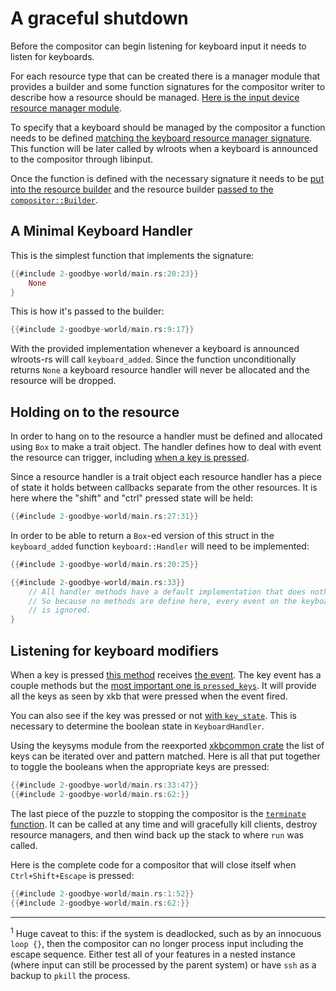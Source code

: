 # A graceful shutdown

Before the compositor can begin listening for keyboard input it needs to listen
for keyboards.

For each resource type that can be created there is a manager module that
provides a builder and some function signatures for the compositor writer to
describe how a resource should be managed.
[Here is the input device resource manager module](http://way-cooler.org/docs/wlroots/input/manager/index.html).

To specify that a keyboard should be managed by the compositor a function needs
to be defined [matching the keyboard resource manager
signature](http://way-cooler.org/docs/wlroots/input/manager/type.KeyboardAdded.html).
This function will be later called by wlroots when a keyboard is announced to
the compositor through libinput.

Once the function is defined with the necessary signature it needs to be
[put into the resource builder](http://way-cooler.org/docs/wlroots/input/manager/struct.Builder.html)
and the resource builder [passed to the
`compositor::Builder`](http://way-cooler.org/docs/wlroots/compositor/struct.Builder.html#method.input_manager).

## A Minimal Keyboard Handler

This is the simplest function that implements the signature:

```rust
{{#include 2-goodbye-world/main.rs:20:23}}
    None
}
```

This is how it's passed to the builder:

```rust
{{#include 2-goodbye-world/main.rs:9:17}}
```

With the provided implementation whenever a keyboard is announced wlroots-rs
will call `keyboard_added`. Since the function unconditionally returns `None` a
keyboard resource handler will never be allocated and the resource will be dropped.

## Holding on to the resource

In order to hang on to the resource a handler must be defined and allocated
using `Box` to make a trait object. The handler defines how to deal with event
the resource can trigger, including [when a key is
pressed](http://way-cooler.org/docs/wlroots/input/keyboard/trait.Handler.html#method.on_key).

Since a resource handler is a trait object each resource handler has a piece of
state it holds between callbacks separate from the other resources. It is here
where the "shift" and "ctrl" pressed state will be held:

```rust
{{#include 2-goodbye-world/main.rs:27:31}}
```

In order to be able to return a `Box`-ed version of this struct in
the `keyboard_added` function `keyboard::Handler` will need to be implemented:

```rust
{{#include 2-goodbye-world/main.rs:20:25}}

{{#include 2-goodbye-world/main.rs:33}}
    // All handler methods have a default implementation that does nothing.
    // So because no methods are define here, every event on the keyboard
    // is ignored.
}
```

## Listening for keyboard modifiers

When a key is pressed [this
method](http://way-cooler.org/docs/wlroots/input/keyboard/trait.Handler.html#method.on_key)
receives [the
event](http://way-cooler.org/docs/wlroots/input/keyboard/event/struct.Key.html).
The key event has a couple methods but the [most important one is
`pressed_keys`](http://way-cooler.org/docs/wlroots/input/keyboard/event/struct.Key.html#method.pressed_keys).
It will provide all the keys as seen by xkb that were pressed when the event
fired.

You can also see if the key was pressed or not [with
`key_state`](http://way-cooler.org/docs/wlroots/input/keyboard/event/struct.Key.html#method.key_state).
This is necessary to determine the boolean state in `KeyboardHandler`.

Using the keysyms module from the reexported [xkbcommon
crate](https://crates.io/crates/xkbcommon) the list of keys can be iterated over
and pattern matched. Here is all that put together to toggle the booleans
when the appropriate keys are pressed:

```rust
{{#include 2-goodbye-world/main.rs:33:47}}
{{#include 2-goodbye-world/main.rs:62:}}
```

The last piece of the puzzle to stopping the compositor is the [`terminate`
function](http://way-cooler.org/docs/wlroots/compositor/fn.terminate.html). It
can be called at any time and will gracefully kill clients,
destroy resource managers, and then wind back up the stack to where `run` was
called.

Here is the complete code for a compositor that will close itself when
`Ctrl+Shift+Escape` is pressed:

``` rust
{{#include 2-goodbye-world/main.rs:1:52}}
{{#include 2-goodbye-world/main.rs:62:}}
```

---

<sup>1</sup> Huge caveat to this: if the system is deadlocked, such as by an
innocuous `loop {}`, then the compositor can no longer process input including
the escape sequence. Either test all of your features in a nested instance
(where input can still be processed by the parent system) or have `ssh` as a
backup to `pkill` the process.

